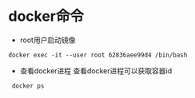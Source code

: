 # docker命令
+ root用户启动镜像
```
docker exec -it --user root 62836aee99d4 /bin/bash
```
+ 查看docker进程
查看docker进程可以获取容器id
```
 docker ps
```
